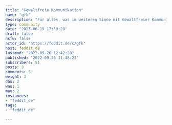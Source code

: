 ```yaml
---
title: "Gewaltfreie Kommunikation" 
name: "gfk"
description: "Für alles, was im weiteren Sinne mit Gewaltfreier Kommunikation nach Marhshall B. Rosenberg zu tun hat."
type: community
date: "2023-06-19 17:59:28"
draft: false
nsfw: false
actor_id: "https://feddit.de/c/gfk"
host: feddit.de
lastmod: "2022-09-26 12:42:20"
published: "2022-09-26 11:48:23"
subscribers: 51
posts: 3
comments: 5
weight: 3
dau: 2
wau: 1
mau: 2
instances:
- "feddit_de"
tags: 
- "feddit_de"

---
```

